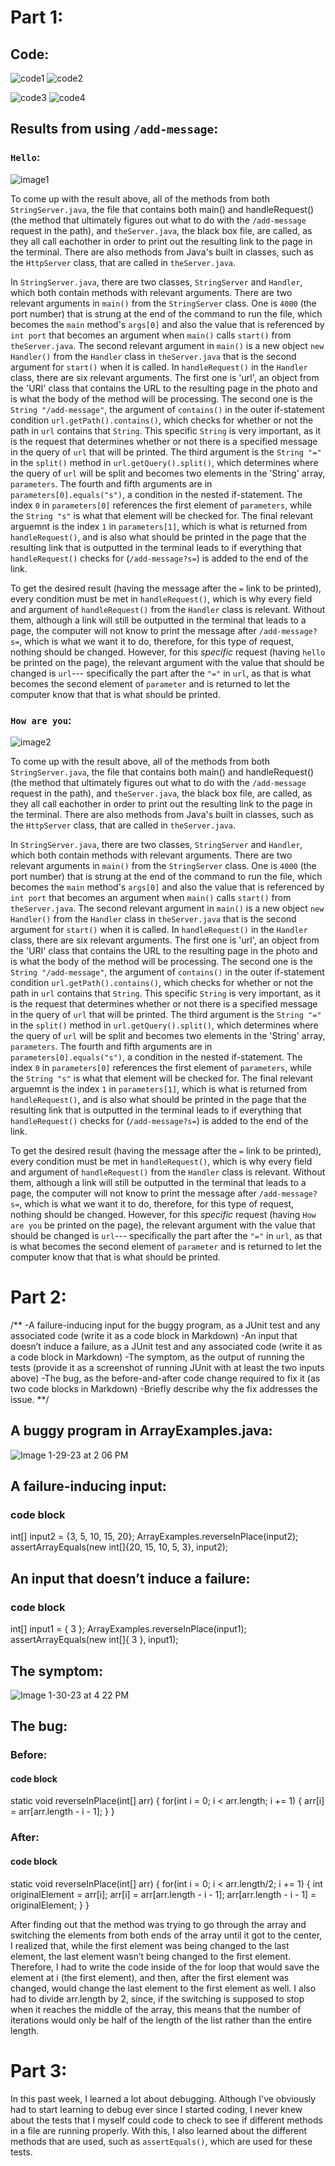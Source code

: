 # Part 1:
## Code:

![code1](https://user-images.githubusercontent.com/122498397/215352492-ebf3ec93-878b-4fb9-b039-fde7fcf3302e.jpg)
![code2](https://user-images.githubusercontent.com/122498397/215352594-d8fe2be7-2425-4ae5-9284-ff76c5a15de6.jpg)

![code3](https://user-images.githubusercontent.com/122498397/215352600-42485359-22dd-43b9-98ba-3142bb9cd379.jpg)
![code4](https://user-images.githubusercontent.com/122498397/215352604-3c9ad3e0-33db-40d4-ad22-315bb0d60a1c.jpg)

## Results from using `/add-message`:

### `Hello`:

![image1](https://user-images.githubusercontent.com/122498397/215352624-de3e78cb-3705-413b-a60a-0696d54dd5d0.jpg)

To come up with the result above, all of the methods from both `StringServer.java`, the file that contains both main() and handleRequest() (the method that ultimately figures out what to do with the `/add-message` request in the path), and `theServer.java`, the black box file, are called, as they all call eachother in order to print out the resulting link to the page in the terminal. There are also methods from Java's built in classes, such as the `HttpServer` class, that are called in `theServer.java`. 

In `StringServer.java`, there are two classes, `StringServer` and `Handler`, which both contain methods with relevant arguments. There are two relevant arguments in `main()` from the `StringServer` class. One is `4000` (the port number) that is strung at the end of the command to run the file, which becomes the `main` method's `args[0]` and also the value that is referenced by `int port` that becomes an argument when `main()` calls `start()` from `theServer.java`. The second relevant argument in `main()` is a new object `new Handler()` from the `Handler` class in `theServer.java` that is the second argument for `start()` when it is called. In `handleRequest()` in the `Handler` class, there are six relevant arguments. The first one is 'url', an object from the 'URI' class that contains the URL to the resulting page in the photo and is what the body of the method will be processing. The second one is the `String "/add-message"`, the argument of `contains()` in the outer if-statement condition `url.getPath().contains()`, which checks for whether or not the path in `url` contains that `String`. This specific `String` is very important, as it is the request that determines whether or not there is a specified message in the query of `url` that will be printed. The third argument is the `String "="` in the `split()` method in `url.getQuery().split()`, which determines where the query of `url` will be split and becomes two elements in the 'String' array, `parameters`. The fourth and fifth arguments are in `parameters[0].equals("s")`, a condition in the nested if-statement. The index `0` in `parameters[0]` references the first element of `parameters`, while the `String "s"` is what that element will be checked for. The final relevant arguemnt is the index `1` in `parameters[1]`, which is what is returned from `handleRequest()`, and is also what should be printed in the page that the resulting link that is outputted in the terminal leads to if everything that `handleRequest()` checks for (`/add-message?s=`) is added to the end of the link. 

To get the desired result (having the message after the `=` link to be printed), every condition must be met in `handleRequest()`, which is why every field and argument of `handleRequest()` from the `Handler` class is relevant. Without them, although a link will still be outputted in the terminal that leads to a page, the computer will not know to print the message after `/add-message?s=`, which is what we want it to do, therefore, for this type of request, nothing should be changed. However, for this *specific* request (having `hello` be printed on the page), the relevant argument with the value that should be changed is `url`--- specifically the part after the `"="` in `url`, as that is what becomes the second element of `parameter` and is returned to let the computer know that that is what should be printed.

### `How are you`:

![image2](https://user-images.githubusercontent.com/122498397/215352628-da07622d-18df-4b3c-8876-9bb3c8bef221.jpg)

To come up with the result above, all of the methods from both `StringServer.java`, the file that contains both main() and handleRequest() (the method that ultimately figures out what to do with the `/add-message` request in the path), and `theServer.java`, the black box file, are called, as they all call eachother in order to print out the resulting link to the page in the terminal. There are also methods from Java's built in classes, such as the `HttpServer` class, that are called in `theServer.java`. 

In `StringServer.java`, there are two classes, `StringServer` and `Handler`, which both contain methods with relevant arguments. There are two relevant arguments in `main()` from the `StringServer` class. One is `4000` (the port number) that is strung at the end of the command to run the file, which becomes the `main` method's `args[0]` and also the value that is referenced by `int port` that becomes an argument when `main()` calls `start()` from `theServer.java`. The second relevant argument in `main()` is a new object `new Handler()` from the `Handler` class in `theServer.java` that is the second argument for `start()` when it is called. In `handleRequest()` in the `Handler` class, there are six relevant arguments. The first one is 'url', an object from the 'URI' class that contains the URL to the resulting page in the photo and is what the body of the method will be processing. The second one is the `String "/add-message"`, the argument of `contains()` in the outer if-statement condition `url.getPath().contains()`, which checks for whether or not the path in `url` contains that `String`. This specific `String` is very important, as it is the request that determines whether or not there is a specified message in the query of `url` that will be printed. The third argument is the `String "="` in the `split()` method in `url.getQuery().split()`, which determines where the query of `url` will be split and becomes two elements in the 'String' array, `parameters`. The fourth and fifth arguments are in `parameters[0].equals("s")`, a condition in the nested if-statement. The index `0` in `parameters[0]` references the first element of `parameters`, while the `String "s"` is what that element will be checked for. The final relevant arguemnt is the index `1` in `parameters[1]`, which is what is returned from `handleRequest()`, and is also what should be printed in the page that the resulting link that is outputted in the terminal leads to if everything that `handleRequest()` checks for (`/add-message?s=`) is added to the end of the link. 

To get the desired result (having the message after the `=` link to be printed), every condition must be met in `handleRequest()`, which is why every field and argument of `handleRequest()` from the `Handler` class is relevant. Without them, although a link will still be outputted in the terminal that leads to a page, the computer will not know to print the message after `/add-message?s=`, which is what we want it to do, therefore, for this type of request, nothing should be changed. However, for this *specific* request (having `How are you` be printed on the page), the relevant argument with the value that should be changed is `url`--- specifically the part after the `"="` in `url`, as that is what becomes the second element of `parameter` and is returned to let the computer know that that is what should be printed.

# Part 2:

/**
-A failure-inducing input for the buggy program, as a JUnit test and any associated code (write it as a code block in Markdown)
-An input that doesn’t induce a failure, as a JUnit test and any associated code (write it as a code block in Markdown)
-The symptom, as the output of running the tests (provide it as a screenshot of running JUnit with at least the two inputs above)
-The bug, as the before-and-after code change required to fix it (as two code blocks in Markdown)
-Briefly describe why the fix addresses the issue.
**/

## A buggy program in ArrayExamples.java:

![Image 1-29-23 at 2 06 PM](https://user-images.githubusercontent.com/122498397/215358237-a0961448-64cd-4df9-9030-5e7c51e43a2f.jpg)

## A failure-inducing input:

### code block
int[] input2 = {3, 5, 10, 15, 20};
    ArrayExamples.reverseInPlace(input2);
    assertArrayEquals(new int[]{20, 15, 10, 5, 3}, input2);

## An input that doesn’t induce a failure:

### code block
int[] input1 = { 3 };
    ArrayExamples.reverseInPlace(input1);
    assertArrayEquals(new int[]{ 3 }, input1);

## The symptom:

![Image 1-30-23 at 4 22 PM](https://user-images.githubusercontent.com/122498397/215626826-906bb662-3eed-4232-9849-f5f8f3d4c7e3.jpg)

## The bug:

### Before:

#### code block
static void reverseInPlace(int[] arr) {
    for(int i = 0; i < arr.length; i += 1) {
      arr[i] = arr[arr.length - i - 1];
    }
}

### After:

#### code block
static void reverseInPlace(int[] arr) {
    for(int i = 0; i < arr.length/2; i += 1) {
      int originalElement = arr[i];
      arr[i] = arr[arr.length - i - 1];
      arr[arr.length - i - 1] = originalElement;
    }
}

After finding out that the method was trying to go through the array and switching the elements from both ends of the array until it got to the center, I realized that, while the first element was being changed to the last element, the last element wasn’t being changed to the first element. Therefore, I had to write the code inside of the for loop that would save the  element at i (the first element), and then, after the first element was changed, would change the last element to the first element as well. I also had to divide arr.length by 2, since, if the switching is supposed to stop when it reaches the middle of the array, this means that the number of iterations would only be half of the length of the list rather than the entire length. 

# Part 3:

In this past week, I learned a lot about debugging. Although I've obviously had to start learning to debug ever since I started coding, I never knew about the tests that I myself could code to check to see if different methods in a file are running properly. With this, I also learned about the different methods that are used, such as `assertEquals()`, which are used for these tests.
